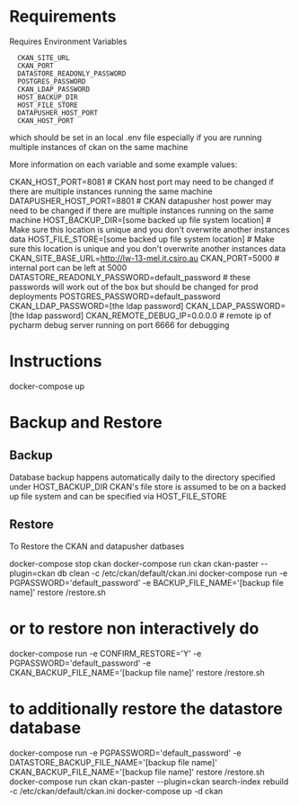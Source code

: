 # Requirements

Requires Environment Variables
      
      CKAN_SITE_URL
      CKAN_PORT
      DATASTORE_READONLY_PASSWORD
      POSTGRES_PASSWORD
      CKAN_LDAP_PASSWORD
      HOST_BACKUP_DIR
      HOST_FILE_STORE
      DATAPUSHER_HOST_PORT
      CKAN_HOST_PORT

which should be set in an local .env file especially if you are running multiple instances of ckan on the same machine 

More information on each variable and some example values:

CKAN_HOST_PORT=8081 # CKAN host port may need to be changed if there are multiple instances running the same machine
DATAPUSHER_HOST_PORT=8801 # CKAN datapusher host power may need to be changed if there are multiple instances running on the same machine
HOST_BACKUP_DIR=[some backed up file system location] # Make sure this location is unique and you don't overwrite another instances data
HOST_FILE_STORE=[some backed up file system location] # Make sure this location is unique and you don't overwrite another instances data
CKAN_SITE_BASE_URL=http://lw-13-mel.it.csiro.au 
CKAN_PORT=5000 # internal port can be left at 5000
DATASTORE_READONLY_PASSWORD=default_password # these passwords will work out of the box but should be changed for prod deployments
POSTGRES_PASSWORD=default_password
CKAN_LDAP_PASSWORD=[the ldap password]
CKAN_LDAP_PASSWORD=[the ldap password]
CKAN_REMOTE_DEBUG_IP=0.0.0.0 # remote ip of pycharm debug server running on port 6666 for debugging

# Instructions

docker-compose up


# Backup and Restore 

## Backup 

Database backup happens automatically daily to the directory specified under HOST_BACKUP_DIR 
CKAN's file store is assumed to be on a backed up file system and can be specified via HOST_FILE_STORE 

## Restore 

To Restore the CKAN and datapusher datbases 

docker-compose stop ckan
docker-compose run ckan ckan-paster --plugin=ckan db clean -c /etc/ckan/default/ckan.ini
docker-compose run -e PGPASSWORD='default_password' -e BACKUP_FILE_NAME='[backup file name]' restore /restore.sh 
# or to restore non interactively do 
docker-compose run -e CONFIRM_RESTORE='Y' -e PGPASSWORD='default_password' -e CKAN_BACKUP_FILE_NAME='[backup file name]' restore /restore.sh 
# to additionally restore the datastore database
docker-compose run -e PGPASSWORD='default_password' -e DATASTORE_BACKUP_FILE_NAME='[backup file name]' CKAN_BACKUP_FILE_NAME='[backup file name]' restore /restore.sh 
docker-compose run ckan ckan-paster --plugin=ckan search-index rebuild -c /etc/ckan/default/ckan.ini
docker-compose up -d ckan 
